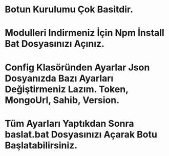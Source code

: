# Botun Kurulumu Çok Basitdir.
# Modulleri Indirmeniz İçin Npm İnstall Bat Dosyasınızı Açınız.
# Config Klasöründen Ayarlar Json Dosyanızda Bazı Ayarları Değiştirmeniz Lazım. Token, MongoUrl, Sahib, Version.
# Tüm Ayarları Yaptıkdan Sonra baslat.bat Dosyasınızı Açarak Botu Başlatabilirsiniz.
